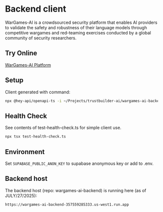 # Backend client

WarGames-AI is a crowdsourced security platform that enables AI providers to validate the safety and robustness of their language models through competitive wargames and red-teaming exercises conducted by a global community of security researchers.

## Try Online

[WarGames-AI Platform](https://trustbuilder-ai.github.io/trustbuilder-ai-platform/)

## Setup

Client generated with command:

```sh
npx @hey-api/openapi-ts -i ~/Projects/trustbuilder-ai/wargames-ai-backend/openapi.json -o src/backend_client
```

## Health Check

See contents of test-health-check.ts for simple client use.

```sh
npx tsx test-health-check.ts
```

## Environment

Set `SUPABASE_PUBLIC_ANON_KEY` to supabase anonymous key or add to .env.

## Backend host

The backend host (repo: wargames-ai-backend) is running here (as of JULY/27/2025):

`https://wargames-ai-backend-357559285333.us-west1.run.app`
